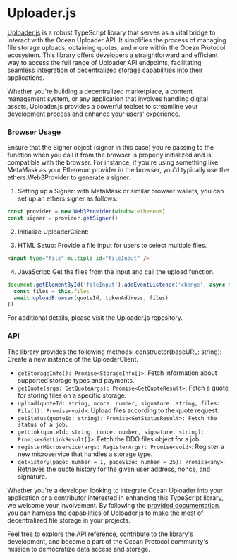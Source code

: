 # Uploader.js

<a href="https://github.com/oceanprotocol/uploader.js" target="_blank">Uploader.js</a> is a robust TypeScript library that serves as a vital bridge to interact with the Ocean Uploader API. It simplifies the process of managing file storage uploads, obtaining quotes, and more within the Ocean Protocol ecosystem. This library offers developers a straightforward and efficient way to access the full range of Uploader API endpoints, facilitating seamless integration of decentralized storage capabilities into their applications. 

Whether you're building a decentralized marketplace, a content management system, or any application that involves handling digital assets, Uploader.js provides a powerful toolset to streamline your development process and enhance your users' experience.

### Browser Usage

Ensure that the Signer object (signer in this case) you're passing to the function when you call it from the browser is properly initialized and is compatible with the browser. For instance, if you're using something like MetaMask as your Ethereum provider in the browser, you'd typically use the ethers.Web3Provider to generate a signer.

1. Setting up a Signer: with MetaMask or similar browser wallets, you can set up an ethers signer as follows:

```javascript
const provider = new Web3Provider(window.ethereum)
const signer = provider.getSigner()
```

2. Initialize UploaderClient:

3. HTML Setup: Provide a file input for users to select multiple files. 

```html
<input type="file" multiple id="fileInput" />
```

4. JavaScript: Get the files from the input and call the upload function.

```javascript
document.getElementById('fileInput').addEventListener('change', async function () {
  const files = this.files
  await uploadBrowser(quoteId, tokenAddress, files)
})
```

For additional details, please visit the Uploader.js repository.

### API

The library provides the following methods:
constructor(baseURL: string): Create a new instance of the UploaderClient.
- ```getStorageInfo(): Promise<StorageInfo[]>```: Fetch information about supported storage types and payments.
- ```getQuote(args: GetQuoteArgs): Promise<GetQuoteResult>```: Fetch a quote for storing files on a specific storage.
- ```upload(quoteId: string, nonce: number, signature: string, files: File[]): Promise<void>```: Upload files according to the quote request.
- ```getStatus(quoteId: string): Promise<GetStatusResult>: Fetch the status of a job.```
- ```getLink(quoteId: string, nonce: number, signature: string): Promise<GetLinkResult[]>```: Fetch the DDO files object for a job.
- ```registerMicroservice(args: RegisterArgs): Promise<void>```: Register a new microservice that handles a storage type.
- ```getHistory(page: number = 1, pageSize: number = 25): Promise<any>```: Retrieves the quote history for the given user address, nonce, and signature.

Whether you're a developer looking to integrate Ocean Uploader into your application or a contributor interested in enhancing this TypeScript library, we welcome your involvement. By following the <a href="https://github.com/oceanprotocol/uploader.js" target="_blank">provided documentation</a>, you can harness the capabilities of Uploader.js to make the most of decentralized file storage in your projects. 

Feel free to explore the API reference, contribute to the library's development, and become a part of the Ocean Protocol community's mission to democratize data access and storage.